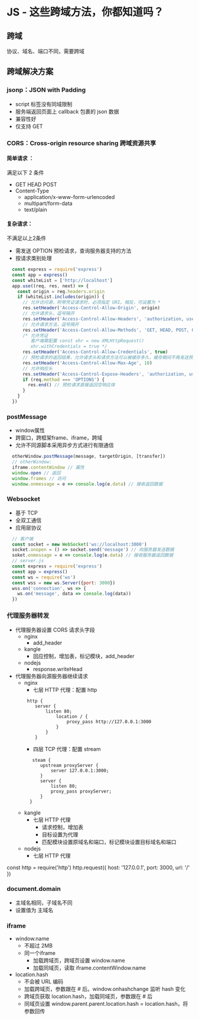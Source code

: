 # JS - 这些跨域方法，你都知道吗？
## 跨域
协议、域名、端口不同，需要跨域
## 跨域解决方案
### jsonp：JSON with Padding
- script 标签没有同域限制
- 服务端返回页面上 callback 包裹的 json 数据
- 兼容性好
- 仅支持 GET
### CORS：Cross-origin resource sharing 跨域资源共享
#### 简单请求 ：
满足以下 2 条件
- GET HEAD POST
- Content-Type
    + application/x-www-form-urlencoded
    + multipart/form-data
    + text/plain
#### 复杂请求：
不满足以上2条件
- 需发送 OPTION 预检请求，查询服务器支持的方法
- 按请求类别处理
```js
  const express = require('express')
  const app = express()
  const whiteList = ['http://localhost']
  app.use((req, res, next) => {
    const origin = req.headers.origin
    if (whiteList.includes(origin)) {
      // 允许访问源，附带凭证请求时，必须指定 URI。相反，可设置为 *
      res.setHeader('Access-Control-Allow-Origin', origin)
      // 允许请求头，逗号隔开
      res.setHeader('Access-Control-Allow-Headers', 'authorization, username')
      // 允许请求方法，逗号隔开
      res.setHeader('Access-Control-Allow-Methods', 'GET, HEAD, POST, OPTIONS')
      /* 允许凭证
         客户端需配置 const xhr = new XMLHttpRequest()
         xhr.withCredentials = true */
      res.setHeader('Access-Control-Allow-Credentials', true)
      // 预检请求的返回结果，允许请求头和请求方法可以被缓存多久，缓存期间不再发送预检请求，单位秒
      res.setHeader('Access-Control-Allow-Max-Age', 10)
      // 允许响应头
      res.setHeader('Access-Control-Expose-Headers', 'authorization, username')
      if (req.method === 'OPTIONS') {
        res.end() // 预检请求直接返回空响应体
      }
    }
  })

```
### postMessage
- window属性
- 跨窗口，跨框架frame、iframe，跨域
- 允许不同源脚本采用异步方式进行有限通信
```js
  otherWindow.postMessage(message, targetOrigin, [transfer])
  // otherWindow:
  iframe.contentWindow // 属性
  window.open // 返回
  window.frames // 访问
  window.onmessage = e => console.log(e.data) // 接收返回数据
```
### Websocket
- 基于 TCP
- 全双工通信
- 应用层协议
```js
  // 客户端
  const socket = new WebSocket('ws://localhost:3000')
  socket.onopen = () => socket.send('message') // 向服务器发送数据
  soket.onmessage = e => console.log(e.data) // 接收服务器返回数据
  // server.js
  const express = require('express')
  const app = express()
  const ws = require('ws')
  const wss = new ws.Server({port: 3000})
  wss.on('connection', ws => {
    ws.on('message', data => console.log(data))
  })

```
### 代理服务器转发
- 代理服务器设置 CORS 请求头字段
    + nginx
        - add_header
    + kangle
        - 回应控制，增加表，标记模块，add_header
    + nodejs
        - response.writeHead
- 代理服务器向源服务器继续请求
    + nginx
        - 七层 HTTP 代理：配置 http
        ```
         http {
            server {
                listen 80;
                    location / {
                        proxy_pass http://127.0.0.1:3000
                    }
                }
            }
        ```
        - 四层 TCP 代理：配置 stream
        ```
           steam {
              upstream proxyServer {
                  server 127.0.0.1:3000;
              }
              server {
                  listen 80;
                  proxy_pass proxyServer;
              }
          }
        ```
    + kangle
      - 七层 HTTP 代理
        + 请求控制，增加表
        + 目标设置为代理
        + 匹配模块设置原域名和端口，标记模块设置目标域名和端口
    + nodejs
        - 七层 HTTP 代理
    
const http = require('http') http.request({ host: '127.0.0.1', port: 3000, url: '/' })
### document.domain
- 主域名相同，子域名不同
- 设置值为 主域名
### iframe
- window.name
  + 不超过 2MB
  + 同一个iframe
    - 加载跨域页，跨域页设置 window.name
    - 加载同域页，读取 iframe.contentWindow.name
- location.hash
  + 不会被 URL 编码
  + 加载跨域页，参数跟在 # 后。window.onhashchange 监听 hash 变化
  + 跨域页获取 location.hash，加载同域页，参数跟在 # 后
  + 同域页设置 window.parent.parent.location.hash = location.hash，将参数回传


